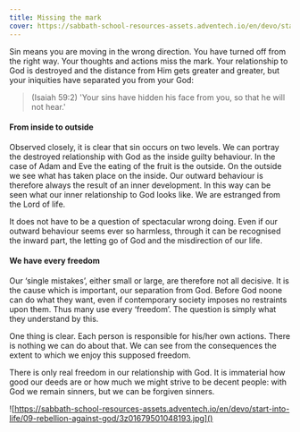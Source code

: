 ```yaml
---
title: Missing the mark
cover: https://sabbath-school-resources-assets.adventech.io/en/devo/start-into-life/09-rebellion-against-god/kZ81679501004306.jpg
---
```


Sin means you are moving in the wrong direction. You have turned off from the right way. Your thoughts and actions miss the mark. Your relationship to God is destroyed and the distance from Him gets greater and greater, but your iniquities have separated you from your God:

> <callout>(Isaiah 59:2)</callout>
> 'Your sins have hidden his face from you, so that he will not hear.'

#### From inside to outside

Observed closely, it is clear that sin occurs on two levels. We can portray the destroyed relationship with God as the inside guilty behaviour. In the case of Adam and Eve the eating of the fruit is the outside. On the outside we see  what has taken place on the inside. Our outward behaviour is therefore always the result of an inner development. In this way can be seen what our inner relationship to God looks like. We are estranged from the Lord of life. 

It does not have to be a question of spectacular wrong doing. Even if our outward behaviour seems ever so harmless, through it can be recognised the inward part, the letting go of God and the misdirection of our life. 

#### We have every freedom

Our ‘single mistakes’, either small or large, are therefore not all decisive. It is the cause which is important, our separation from God. Before God no­one can do what they want, even if contemporary society imposes no restraints upon them. Thus many use every ‘freedom’. The question is simply what they understand by this.

One thing is clear. Each person is responsible for his/her own actions. There is nothing we can do about that. We can see from the consequences the extent to which we enjoy this supposed freedom.

There is only real freedom in our relationship with God. It is immaterial how good our deeds are or how much we might strive to be decent people: with God we remain sinners, but we can be forgiven sinners.

![https://sabbath-school-resources-assets.adventech.io/en/devo/start-into-life/09-rebellion-against-god/3z01679501048193.jpg]()